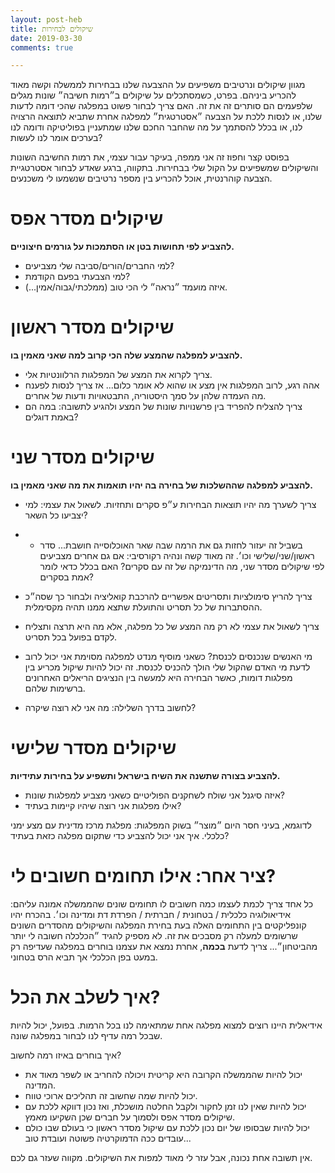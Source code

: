 ```yaml
---
layout: post-heb
title: שיקולים לבחירות
date: 2019-03-30
comments: true

---
```


 מגוון שיקולים ונרטיבים משפיעים על ההצבעה שלנו בבחירות לממשלה וקשה מאוד להכריע ביניהם. בפרט, כשמסתכלים על שיקולים ב״רמות חשיבה״ שונות מגלים שלפעמים הם סותרים זה את זה. האם צריך לבחור פשוט במפלגה שהכי דומה לדעות שלנו, או לנסות ללכת על הצבעה ״אסטרטגית״ למפלגה אחרת שתביא לתוצאה הרצויה לנו, או בכלל להסתמך על מה שהחבר החכם שלנו שמתעניין בפוליטיקה ודומה לנו בערכים אומר לנו לעשות?

בפוסט קצר וחפוז זה אני ממפה, בעיקר עבור עצמי, את רמות החשיבה השונות והשיקולים שמשפיעים על הקול שלי בבחירות. בתקווה, ברגע שאדע לבחור אסטרטגיית הצבעה קוהרנטית, אוכל להכריע בין מספר נרטיבים שנשמעו לי משכנעים.

# שיקולים מסדר אפס

**להצביע לפי תחושות בטן או הסתמכות על גורמים חיצוניים.**

- למי החברים/הורים/סביבה שלי מצביעים?
- למי הצבעתי בפעם הקודמת?
- איזה מועמד ״נראה״ לי הכי טוב (ממלכתי/גבוה/אמין...). 

# שיקולים מסדר ראשון

**להצביע למפלגה שהמצע שלה הכי קרוב למה שאני מאמין בו.**

- צריך לקרוא את המצע של המפלגות      הרלוונטיות אלי.
- אהה רגע, לרוב המפלגות אין      מצע או שהוא לא אומר כלום... אז צריך לנסות לפענח מה העמדה שלהן על סמך היסטוריה, התבטאויות ודעות      של אחרים.
- צריך להצליח להפריד בין      פרשנויות שונות של המצע ולהגיע לתשובה: במה הם באמת דוגלים?

# שיקולים מסדר שני

**להצביע למפלגה שההשלכות של בחירה בה יהיו תואמות את מה שאני מאמין בו.**

- צריך לשערך מה יהיו תוצאות      הבחירות ע״פ סקרים ותחזיות. לשאול את עצמי: למי יצביעו כל השאר?

- - בשביל זה יעזור לחזות גם את       הרמה שבה שאר האוכלוסייה חושבת... סדר ראשון/שני/שלישי וכו׳. זה מאוד קשה       ונהיה רקורסיבי: אם גם אחרים מצביעים לפי שיקולים מסדר שני, מה הדינמיקה של       זה עם סקרים? האם בכלל כדאי לומר אמת בסקרים?

- צריך להריץ סימולציות ותסריטים      אפשריים להרכבת קואליציה ולבחור כך שסה״כ ההסתברות של כל תסריט והתועלת שתצא      ממנו תהיה מקסימלית.

  

- צריך לשאול את עצמי לא רק מה      המצע של כל מפלגה, אלא מה היא תרצה ותצליח לקדם בפועל בכל תסריט.

- מי האנשים שנכנסים לכנסת? כשאני מוסיף מנדט למפלגה מסוימת אני יכול לרוב לדעת מי האדם שהקול שלי הולך להכניס לכנסת. זה יכול להיות שיקול מכריע בין מפלגות דומות, כאשר הבחירה היא למעשה בין הנציגים הריאלים האחרונים ברשימות שלהם.

- לחשוב בדרך השלילה: מה אני לא      רוצה שיקרה?

# שיקולים מסדר שלישי

**להצביע בצורה שתשנה את השיח בישראל ותשפיע על בחירות עתידיות.**

- איזה סיגנל אני שולח לשחקנים      הפוליטיים כשאני מצביע למפלגות שונות?
- אילו מפלגות אני רוצה שיהיו      קיימות  בעתיד?

לדוגמא, בעיני חסר היום ״מוצר״ בשוק המפלגות: מפלגת מרכז מדינית עם מצע ימני כלכלי. איך אני יכול להצביע כדי שתקום מפלגה כזאת בעתיד?

# ציר אחר: אילו תחומים חשובים לי?

כל אחד צריך לכמת לעצמו כמה חשובים לו תחומים שונים שהממשלה אמונה עליהם: אידיאולוגיה כלכלית / בטחונית / חברתית / הפרדת דת ומדינה וכו׳. בהכרח יהיו קונפליקטים בין התחומים האלה בעת בחירת המפלגה והשיקולים מהסדרים השונים שרשומים למעלה רק מסבכים את זה. לא מספיק להגיד ״הכלכלה חשובה לי יותר מהביטחון״... צריך לדעת **בכמה**, אחרת נמצא את עצמנו בוחרים במפלגה שעדיפה רק במעט בפן הכלכלי אך תביא הרס בטחוני.

# איך לשלב את הכל?

אידיאלית היינו רוצים למצוא מפלגה אחת שמתאימה לנו בכל הרמות. בפועל, יכול להיות שבכל רמה עדיף לנו לבחור במפלגה שונה.

איך בוחרים באיזו רמה לחשוב? 

- יכול להיות שהממשלה הקרובה היא      קריטית ויכולה להחריב או לשפר מאוד את המדינה.
- יכול להיות שמה שחשוב זה       תהליכים ארוכי טווח.
- יכול להיות שאין לנו זמן לחקור      ולקבל החלטה מושכלת, ואז נכון דווקא ללכת עם שיקולים מסדר אפס ולסמוך על      חברים שכן השקיעו מאמץ.
- יכול להיות שבסופו של יום נכון      ללכת עם שיקול מסדר ראשון כי בעולם שבו כולם עובדים ככה הדמוקרטיה פשוטה      ועובדת טוב...

 

אין תשובה אחת נכונה, אבל עזר לי מאוד למפות את השיקולים. מקווה שעזר גם לכם.